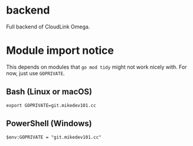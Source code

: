 # backend
Full backend of CloudLink Omega.

# Module import notice
This depends on modules that `go mod tidy` might not work nicely with. For now, just use `GOPRIVATE`.

## Bash (Linux or macOS)
`export GOPRIVATE=git.mikedev101.cc`

## PowerShell (Windows)
`$env:GOPRIVATE = "git.mikedev101.cc"`